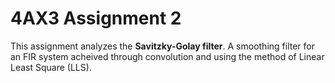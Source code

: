# 4AX3 Assignment 2

 This assignment analyzes the **Savitzky-Golay filter**. A smoothing filter for an FIR system acheived through convolution and using the method of Linear Least Square (LLS).